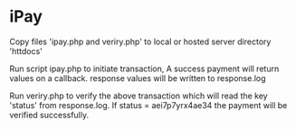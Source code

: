 # iPay

Copy files 'ipay.php and veriry.php' to local or hosted server directory 'httdocs'

Run script ipay.php to initiate transaction, A success payment will return values on a callback. response values will be written to response.log 

Run veriry.php to verify the above transaction which will read the key 'status' from response.log. If status = aei7p7yrx4ae34
the payment will be verified successfully.

